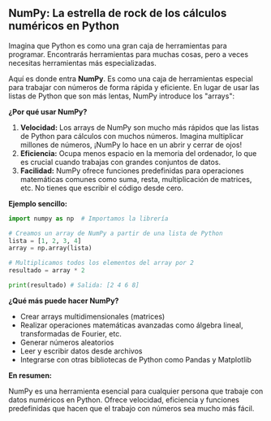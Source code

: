 ## NumPy: La estrella de rock de los cálculos numéricos en Python

Imagina que Python es como una gran caja de herramientas para programar. Encontrarás herramientas para muchas cosas, pero a veces necesitas herramientas más especializadas. 

Aquí es donde entra **NumPy**. Es como una caja de herramientas especial para trabajar con números de forma rápida y eficiente. En lugar de usar las listas de Python que son más lentas, NumPy introduce los "arrays":

**¿Por qué usar NumPy?**

1. **Velocidad:** Los arrays de NumPy son mucho más rápidos que las listas de Python para cálculos con muchos números. Imagina multiplicar millones de números, ¡NumPy lo hace en un abrir y cerrar de ojos!
2. **Eficiencia:** Ocupa menos espacio en la memoria del ordenador, lo que es crucial cuando trabajas con grandes conjuntos de datos.
3. **Facilidad:** NumPy ofrece funciones predefinidas para operaciones matemáticas comunes como suma, resta, multiplicación de matrices, etc. No tienes que escribir el código desde cero.

**Ejemplo sencillo:**

```python
import numpy as np  # Importamos la librería

# Creamos un array de NumPy a partir de una lista de Python
lista = [1, 2, 3, 4] 
array = np.array(lista) 

# Multiplicamos todos los elementos del array por 2
resultado = array * 2

print(resultado) # Salida: [2 4 6 8]
```

**¿Qué más puede hacer NumPy?**

* Crear arrays multidimensionales (matrices)
* Realizar operaciones matemáticas avanzadas como álgebra lineal, transformadas de Fourier, etc.
* Generar números aleatorios
* Leer y escribir datos desde archivos
* Integrarse con otras bibliotecas de Python como Pandas y Matplotlib

**En resumen:** 

NumPy es una herramienta esencial para cualquier persona que trabaje con datos numéricos en Python. Ofrece velocidad, eficiencia y funciones predefinidas que hacen que el trabajo con números sea mucho más fácil.

